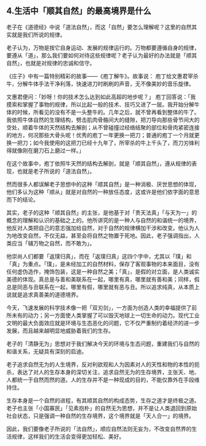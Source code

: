 ## 4.生活中「顺其自然」的最高境界是什么
老子在《道德经》中说「道法自然」，而这「自然」要怎么理解呢？这里的自然其实就是我们所说的规律。


老子认为，万物是按它自身运动、发展的规律运行的。万物都要遵循自身的规律，要遵从「道」，那么我们要如何对待这些规律呢？老子认为最好的办法就是「顺其自然」，也就是对规律的忠诚和信守。


《庄子》中有一篇特别精彩的故事——《庖丁解牛》。故事说： 庖丁给文惠君宰杀牛，分解牛体手法干净利落，快速进刀时刷刷的声音，无不像美妙的音乐旋律。


文惠君便问：「妙呀！你的技术怎么达到如此高超的地步呢？」 庖丁回答说：「我摸索和掌握了事物的规律，所以比起一般的技术、技巧又进了一层。我开始分解牛体的时候，所看见的没有不是一头整牛的。几年之后，就不曾再看到整体的牛了。我依照牛体自然的生理结构，劈击肌肉骨骼间大的缝隙，把刀导向那些骨节间大的空处，顺着牛体的天然结构去解剖；从不曾碰撞过经络结聚的部位和骨肉紧密连接的地方，何况那些大骨头呢！优秀的庖丁一年更换一把刀；普通的庖丁一个月就更换一把刀；如今我使用的这把刀已经十九年了，所宰杀的牛上千头了，而刀刃锋利得就像刚在磨刀石上磨过一样。」


在这个故事中，庖丁依照牛天然的结构去解剖，就是「顺其自然」，遵从规律的表现，也就是老子所说的「道法自然」。


然而很多人都误解老子思想中的这种「顺其自然」是一种消极、厌世思想的体现，他们多认为这种「顺从」就是对自然的一种放任态度，这或许是他们依字面的意思而下的结论。


其实，老子的这种「顺其自然」的主张，是他基于对「贵天法真」「与天为一」的概念的理解和认识的基础之上的。他所讲究的是一种人与自然的和谐统一的境界，他反对人类把自己的意志强加给自然，对于自然的规律横加干涉和改变。他认为人为地改变自然，不仅无益，甚至会将自然之物置于死地。因此，老子强调指出，人类应当「辅万物之自然，而不敢为」。


他崇尚人们都要「返璞归真」，而在「返璞归真」这四个字中，尤其以「璞」和「真」为重点。「璞」，是未经加工的自然材料，保存了客观事物的本来面目，没有任何虚伪造作，掩饰包装，这是一种自然之美；「真」，是假的对立面，是人类诚实美德的体现。真总是与善和美联系在一起，哪里有真，哪里就有善和美；同样，假总是同恶与丑联系在一起，哪里有假，哪里就有恶与丑。所以追求纯真，从本质上说就是追求真善美的道德境界。


今天，飞速发展的科学技术像一把「双刃剑」，一方面为创造人类的幸福提供了前所未有的动力；另一方面使人类掌握了可以毁灭地球上一切生命的动力。现代工业文明的最大负面效应就是环境与生态恶化的问题，它不仅严重制约着经济的进一步发展，而且越来越明显地威胁着我们的生存。


老子的「清静无为」思想对于我们解决今天的环境与生态问题，重建我们与自然的和谐关系，无疑具有深刻的启迪。


老子追求自然无为的人生境界，反对利欲观和人为因素对人的天性和物的本性的扼杀，表达了对人的生存本身的深切关注，追求自然无为的生存境界，主张天、地、人都统一于自然而然的道。人的生存并不是一种现成的目的，不能仅靠外在手段维持住。


生存本身是一个自然的进程，有其顺其自然的构成态势，生存之道才是终极之道。老子也主张「小国寡民」「见素抱朴」的自然无为思想，并不是让人类退回到原始社会状态，只是强调一种自然的生存境界，这个境界就是「天人合一」的境界。


因此，我们要像老子所说的「法自然」，顺应自然法则无妄为，不改变自然界的生活规律，这样我们的生活会变得更加轻松、美好。

